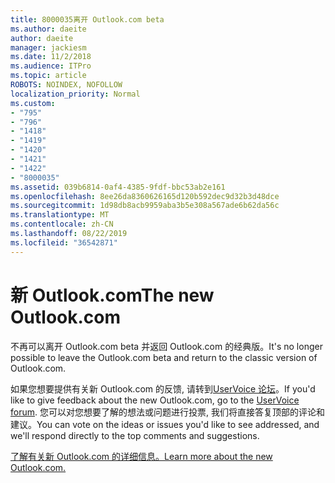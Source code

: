 ```yaml
---
title: 8000035离开 Outlook.com beta
ms.author: daeite
author: daeite
manager: jackiesm
ms.date: 11/2/2018
ms.audience: ITPro
ms.topic: article
ROBOTS: NOINDEX, NOFOLLOW
localization_priority: Normal
ms.custom:
- "795"
- "796"
- "1418"
- "1419"
- "1420"
- "1421"
- "1422"
- "8000035"
ms.assetid: 039b6814-0af4-4385-9fdf-bbc53ab2e161
ms.openlocfilehash: 8ee26da8360626165d120b592dec9d32b3d48dce
ms.sourcegitcommit: 1d98db8acb9959aba3b5e308a567ade6b62da56c
ms.translationtype: MT
ms.contentlocale: zh-CN
ms.lasthandoff: 08/22/2019
ms.locfileid: "36542871"
---
```

# <a name="the-new-outlookcom"></a><span data-ttu-id="78a59-102">新 Outlook.com</span><span class="sxs-lookup"><span data-stu-id="78a59-102">The new Outlook.com</span></span>

<span data-ttu-id="78a59-103">不再可以离开 Outlook.com beta 并返回 Outlook.com 的经典版。</span><span class="sxs-lookup"><span data-stu-id="78a59-103">It's no longer possible to leave the Outlook.com beta and return to the classic version of Outlook.com.</span></span>
  
<span data-ttu-id="78a59-104">如果您想要提供有关新 Outlook.com 的反馈, 请转到[UserVoice 论坛](https://go.microsoft.com/fwlink/p/?linkid=851599)。</span><span class="sxs-lookup"><span data-stu-id="78a59-104">If you'd like to give feedback about the new Outlook.com, go to the [UserVoice forum](https://go.microsoft.com/fwlink/p/?linkid=851599).</span></span> <span data-ttu-id="78a59-105">您可以对您想要了解的想法或问题进行投票, 我们将直接答复顶部的评论和建议。</span><span class="sxs-lookup"><span data-stu-id="78a59-105">You can vote on the ideas or issues you'd like to see addressed, and we'll respond directly to the top comments and suggestions.</span></span>
  
[<span data-ttu-id="78a59-106">了解有关新 Outlook.com 的详细信息。</span><span class="sxs-lookup"><span data-stu-id="78a59-106">Learn more about the new Outlook.com.</span></span>](https://go.microsoft.com/fwlink/p/?linkid=874356)
  